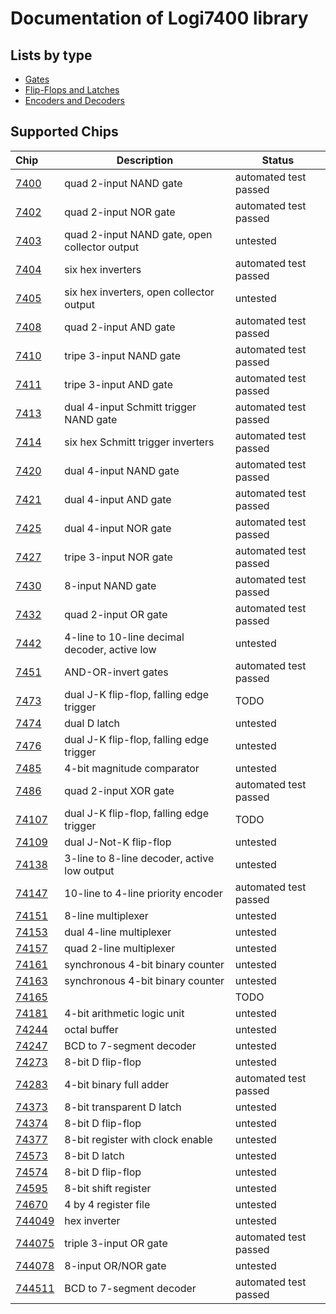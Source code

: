 # Documentation of Logi7400 library

## Lists by type

- [Gates](gates.md)
- [Flip-Flops and Latches](flip_flops.md)
- [Encoders and Decoders](encoders_decoders.md)


## Supported Chips

| Chip                | Description                                   | Status                |
|:--------------------| --------------------------------------------- | --------------------- |
| [7400](7400.md)     | quad 2-input NAND gate                        | automated test passed |
| [7402](7402.md)     | quad 2-input NOR gate                         | automated test passed |
| [7403](7403.md)     | quad 2-input NAND gate, open collector output | untested              |
| [7404](7404.md)     | six hex inverters                             | automated test passed |
| [7405](7405.md)     | six hex inverters, open collector output      | untested              |
| [7408](7408.md)     | quad 2-input AND gate                         | automated test passed |
| [7410](7410.md)     | tripe 3-input NAND gate                       | automated test passed |
| [7411](7411.md)     | tripe 3-input AND gate                        | automated test passed |
| [7413](7413.md)     | dual 4-input Schmitt trigger NAND gate        | automated test passed |
| [7414](7414.md)     | six hex Schmitt trigger inverters             | automated test passed |
| [7420](7420.md)     | dual 4-input NAND gate                        | automated test passed |
| [7421](7421.md)     | dual 4-input AND gate                         | automated test passed |
| [7425](7425.md)     | dual 4-input NOR gate                         | automated test passed |
| [7427](7427.md)     | tripe 3-input NOR gate                        | automated test passed |
| [7430](7430.md)     | 8-input NAND gate                             | automated test passed |
| [7432](7432.md)     | quad 2-input OR gate                          | automated test passed |
| [7442](7442.md)     | 4-line to 10-line decimal decoder, active low | untested              |
| [7451](7451.md)     | AND-OR-invert gates                           | automated test passed |
| [7473](7473.md)     | dual J-K flip-flop, falling edge trigger      | TODO                  |
| [7474](7474.md)     | dual D latch                                  | untested              |
| [7476](7476.md)     | dual J-K flip-flop, falling edge trigger      | untested              |
| [7485](7485.md)     | 4-bit magnitude comparator                    | untested              |
| [7486](7486.md)     | quad 2-input XOR gate                         | automated test passed |
| [74107](74107.md)   | dual J-K flip-flop, falling edge trigger      | TODO                  |
| [74109](74109.md)   | dual J-Not-K flip-flop                        | untested              |
| [74138](74138.md)   | 3-line to 8-line decoder, active low output   | untested              |
| [74147](74147.md)   | 10-line to 4-line priority encoder            | automated test passed |
| [74151](74151.md)   | 8-line multiplexer                            | untested              |
| [74153](74153.md)   | dual 4-line multiplexer                       | untested              |
| [74157](74157.md)   | quad 2-line multiplexer                       | untested              |
| [74161](74161.md)   | synchronous 4-bit binary counter              | untested              |
| [74163](74163.md)   | synchronous 4-bit binary counter              | untested              |
| [74165](74165.md)   |                                               | TODO                  |
| [74181](74181.md)   | 4-bit arithmetic logic unit                   | untested              |
| [74244](74244.md)   | octal buffer                                  | untested              |
| [74247](74247.md)   | BCD to 7-segment decoder                      | untested              |
| [74273](74273.md)   | 8-bit D flip-flop                             | untested              |
| [74283](74283.md)   | 4-bit binary full adder                       | automated test passed |
| [74373](74373.md)   | 8-bit transparent D latch                     | untested              |
| [74374](74374.md)   | 8-bit D flip-flop                             | untested              |
| [74377](74377.md)   | 8-bit register with clock enable              | untested              |
| [74573](74573.md)   | 8-bit D latch                                 | untested              |
| [74574](74574.md)   | 8-bit D flip-flop                             | untested              |
| [74595](74595.md)   | 8-bit shift register                          | untested              |
| [74670](74670.md)   | 4 by 4 register file                          | untested              |
| [744049](744049.md) | hex inverter                                  | untested              |
| [744075](744075.md) | triple 3-input OR gate                        | automated test passed |
| [744078](744078.md) | 8-input OR/NOR gate                           | untested              |
| [744511](744511.md) | BCD to 7-segment decoder                      | automated test passed |
